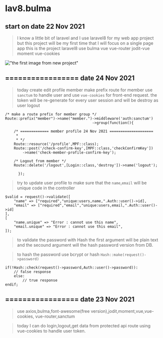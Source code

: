 # lav8.bulma

## start on date 22 Nov 2021
> I know a little bit of laravel and I use laravel8 for my web app project but this project will be my first time that I will focus on a single page app
> this is the project laravel8 use bulma vue vue-router jodit-vue moment vue-cookies  






[lav8-bulma-1]:https://i.ibb.co/znGF6Sb/lav8-bulma-1.png
!["the first image from new project"][lav8-bulma-1]









## ================= date 24 Nov 2021

> today create edit profile member 
> make prefix route for member use `sanctum` to handle user and use `vue-cookies` 
> for front-end request.
> the token will be re-generate for every user session and will be destroy as user
> logout

```
/* make a route prefix for member group */
Route::prefix("member")->name("member.")->middleware('auth:sanctum')
                                        ->group(function(){

    /* ============= member profile 24 Nov 2021 ====================
     * 
     * */                                        
    Route::resource('/profile',MPF::class);
    Route::post('/check-confirm-key',[MPF::class,'checkConfirmKey'])
        ->name('check-member-profile-confirm-key');

    /* Logout from member */
    Route::delete('/logout',[Login::class,'destroy'])->name('logout');

      });
```

> try to update user profile to make sure that the `name`,`email` will be unique
> code in the controller

```
$valid = request()->validate([
    "name" => ["required","unique:users,name,".Auth::user()->id],
    "email" => ["required","email","unique:users,email,".Auth::user()->id]
],
[
    "name.unique" => "Error : cannot use this name",
    "email.unique" => "Error : cannot use this email",
]);

```

> to validate the password with Hash the first argument will be plain text 
> and the secound argument will the hash password version from DB.

> to hash the password use bcrypt or hash `Hash::make(request()->password)`

```
if(!Hash::check(request()->password,Auth::user()->password)):
    // false response
    else:
        // true response
endif;

```




## ================= date 23 Nov 2021 
> use axios,bulma,font-awesome(free version),jodit,moment,vue,vue-cookies,
vue-router,sanctum

> today I can do login,logout,get data from protected api route using 
vue-cookies to handle user token.
